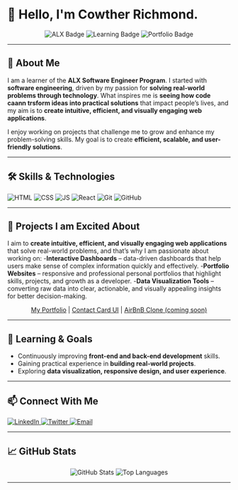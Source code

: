# 👋 Hello, I'm Cowther Richmond.  

<p align="center">
  <img src="https://img.shields.io/badge/ALX-Software%20Engineer-blue?style=flat-square&logo=github" alt="ALX Badge"/>
  <img src="https://img.shields.io/badge/Status-Learning%20%F0%9F%93%9D-green?style=flat-square" alt="Learning Badge"/>
  <img src="https://img.shields.io/badge/Portfolio-View-blueviolet?style=flat-square" alt="Portfolio Badge"/>
</p>

---

## 💼 About Me

I am a learner of the **ALX Software Engineer Program**. I started with **software engineering**, driven by my passion for **solving real-world problems through technology**.
What inspires me is **seeing how code caann trsform ideas into practical solutions** that impact people’s lives, and my aim is to **create intuitive, efficient, and visually engaging web applications**.  

I enjoy working on projects that challenge me to grow and enhance my problem-solving skills. My goal is to create **efficient, scalable, and user-friendly solutions**.

---

## 🛠️ Skills & Technologies

<p align="left">
  <img src="https://img.shields.io/badge/HTML5-E34F26?style=flat-square&logo=html5&logoColor=white" alt="HTML"/>
  <img src="https://img.shields.io/badge/CSS3-1572B6?style=flat-square&logo=css3&logoColor=white" alt="CSS"/>
  <img src="https://img.shields.io/badge/JavaScript-F7DF1E?style=flat-square&logo=javascript&logoColor=black" alt="JS"/>
  <img src="https://img.shields.io/badge/React-61DAFB?style=flat-square&logo=react&logoColor=black" alt="React"/>
  <img src="https://img.shields.io/badge/Git-F05032?style=flat-square&logo=git&logoColor=white" alt="Git"/>
  <img src="https://img.shields.io/badge/GitHub-181717?style=flat-square&logo=github&logoColor=white" alt="GitHub"/>
</p>

---

## 🚀 Projects I am Excited About

I aim to **create intuitive, efficient, and visually engaging web applications** that solve real-world problems, and that’s why I am passionate about working on:
-**Interactive Dashboards** – data-driven dashboards that help users make sense of complex information quickly and effectively.
-**Portfolio Websites** – responsive and professional personal portfolios that highlight skills, projects, and growth as a developer.
-**Data Visualization Tools** – converting raw data into clear, actionable, and visually appealing insights for better decision-making.

<p align="center">
  <a href="https://github.com/Xorla01/richmondcowther.github.io">My Portfolio</a> | 
  <a href="[link-to-project-2]">Contact Card UI</a> | 
  <a href="[link-to-project-3]">AirBnB Clone (coming soon)</a>
</p>

---

## 🌱 Learning & Goals

- Continuously improving **front-end and back-end development** skills.  
- Gaining practical experience in **building real-world projects**.  
- Exploring **data visualization, responsive design, and user experience**.  

---

## 📫 Connect With Me

<p align="left">
  <a href="https://linkedin.com/in/richmond-cowther-355bba17b/" target="_blank">
    <img src="https://img.shields.io/badge/LinkedIn-0077B5?style=flat-square&logo=linkedin&logoColor=white" alt="LinkedIn"/>
  </a>
  <a href="https://x.com/Richie57447893" target="_blank">
    <img src="https://img.shields.io/badge/Twitter-1DA1F2?style=flat-square&logo=twitter&logoColor=white" alt="Twitter"/>
  </a>
  <a href="mailto:richmondcowther@gmail.com" target="_blank">
    <img src="https://img.shields.io/badge/Email-D14836?style=flat-square&logo=gmail&logoColor=white" alt="Email"/>
  </a>
</p>

---

## 📈 GitHub Stats

<p align="center">
  <img src="https://github-readme-stats.vercel.app/api?username=https://github.com/Xorla01&show_icons=true&theme=radical" alt="GitHub Stats"/>
  <img src="https://github-readme-stats.vercel.app/api/top-langs/?username=https://github.com/Xorla01&layout=compact&theme=radical" alt="Top Languages"/>
</p>

---

